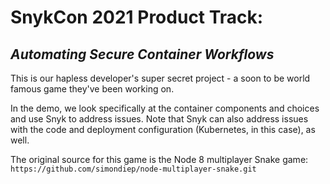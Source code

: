 # SnykCon 2021 Product Track: 
## _Automating Secure Container Workflows_

This is our hapless developer's super secret project - a soon to be world famous game they've been working on.

In the demo, we look specifically at the container components and choices and use Snyk to address issues. Note that Snyk can also address issues with the code and deployment configuration (Kubernetes, in this case), as well.


The original source for this game is the Node 8 multiplayer Snake game:
`https://github.com/simondiep/node-multiplayer-snake.git`